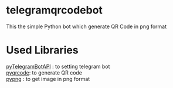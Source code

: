 # telegramqrcodebot

This the simple Python bot which generate QR Code in png format


# Used Libraries

[pyTelegramBotAPI](https://github.com/eternnoir/pyTelegramBotAPI) : to setting telegram bot  
[pyqrcode](https://github.com/mnooner256/pyqrcode): to generate QR code  
[pypng](https://github.com/drj11/pypng) : to get image in png format
